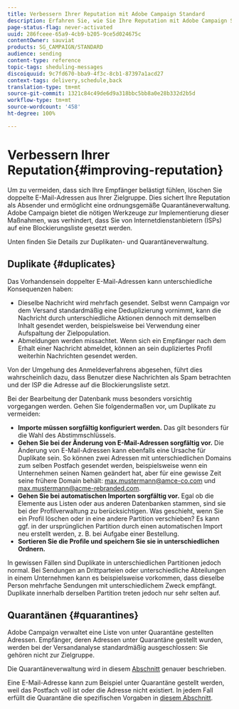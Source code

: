 ```yaml
---
title: Verbessern Ihrer Reputation mit Adobe Campaign Standard
description: Erfahren Sie, wie Sie Ihre Reputation mit Adobe Campaign Standard verbessern können, indem Sie doppelte E-Mail-Adressen und Quarantänen verwalten.
page-status-flag: never-activated
uuid: 286fceee-65a9-4cb9-b205-9ce5d024675c
contentOwner: sauviat
products: SG_CAMPAIGN/STANDARD
audience: sending
content-type: reference
topic-tags: sheduling-messages
discoiquuid: 9c7fd670-bba9-4f3c-8cb1-87397a1acd27
context-tags: delivery,schedule,back
translation-type: tm+mt
source-git-commit: 1321c84c49de6d9a318bbc5bb8a0e28b332d2b5d
workflow-type: tm+mt
source-wordcount: '458'
ht-degree: 100%

---
```



# Verbessern Ihrer Reputation{#improving-reputation}

Um zu vermeiden, dass sich Ihre Empfänger belästigt fühlen, löschen Sie doppelte E-Mail-Adressen aus Ihrer Zielgruppe. Dies sichert Ihre Reputation als Absender und ermöglicht eine ordnungsgemäße Quarantäneverwaltung. Adobe Campaign bietet die nötigen Werkzeuge zur Implementierung dieser Maßnahmen, was verhindert, dass Sie von Internetdienstanbietern (ISPs) auf eine Blockierungsliste gesetzt werden.

Unten finden Sie Details zur Duplikaten- und Quarantäneverwaltung.

## Duplikate {#duplicates}

Das Vorhandensein doppelter E-Mail-Adressen kann unterschiedliche Konsequenzen haben:
* Dieselbe Nachricht wird mehrfach gesendet. Selbst wenn Campaign vor dem Versand standardmäßig eine Deduplizierung vornimmt, kann die Nachricht durch unterschiedliche Aktionen dennoch mit demselben Inhalt gesendet werden, beispielsweise bei Verwendung einer Aufspaltung der Zielpopulation.
* Abmeldungen werden missachtet. Wenn sich ein Empfänger nach dem Erhalt einer Nachricht abmeldet, können an sein dupliziertes Profil weiterhin Nachrichten gesendet werden.

Von der Umgehung des Anmeldeverfahrens abgesehen, führt dies wahrscheinlich dazu, dass Benutzer diese Nachrichten als Spam betrachten und der ISP die Adresse auf die Blockierungsliste setzt.

Bei der Bearbeitung der Datenbank muss besonders vorsichtig vorgegangen werden. Gehen Sie folgendermaßen vor, um Duplikate zu vermeiden:
* **Importe müssen sorgfältig konfiguriert werden.** Das gilt besonders für die Wahl des Abstimmschlüssels.
* **Gehen Sie bei der Änderung von E-Mail-Adressen sorgfältig vor.** Die Änderung von E-Mail-Adressen kann ebenfalls eine Ursache für Duplikate sein. So können zwei Adressen mit unterschiedlichen Domains zum selben Postfach gesendet werden, beispielsweise wenn ein Unternehmen seinen Namen geändert hat, aber für eine gewisse Zeit seine frühere Domain behält: max.mustermann@amce-co.com und max.mustermann@acme-rebranded.com.
* **Gehen Sie bei automatischen Importen sorgfältig vor.** Egal ob die Elemente aus Listen oder aus anderen Datenbanken stammen, sind sie bei der Profilverwaltung zu berücksichtigen. Was geschieht, wenn Sie ein Profil löschen oder in eine andere Partition verschieben? Es kann ggf. in der ursprünglichen Partition durch einen automatischen Import neu erstellt werden, z. B. bei Aufgabe einer Bestellung.
* **Sortieren Sie die Profile und speichern Sie sie in unterschiedlichen Ordnern.**

In gewissen Fällen sind Duplikate in unterschiedlichen Partitionen jedoch normal. Bei Sendungen an Drittparteien oder unterschiedliche Abteilungen in einem Unternehmen kann es beispielsweise vorkommen, dass dieselbe Person mehrfache Sendungen mit unterschiedlichem Zweck empfängt. Duplikate innerhalb derselben Partition treten jedoch nur sehr selten auf.

## Quarantänen {#quarantines}

Adobe Campaign verwaltet eine Liste von unter Quarantäne gestellten Adressen. Empfänger, deren Adressen unter Quarantäne gestellt wurden, werden bei der Versandanalyse standardmäßig ausgeschlossen: Sie gehören nicht zur Zielgruppe.

Die Quarantäneverwaltung wird in diesem [Abschnitt](../../sending/using/understanding-quarantine-management.md) genauer beschrieben.

Eine E-Mail-Adresse kann zum Beispiel unter Quarantäne gestellt werden, weil das Postfach voll ist oder die Adresse nicht existiert. In jedem Fall erfüllt die Quarantäne die spezifischen Vorgaben in [diesem Abschnitt](../../sending/using/understanding-quarantine-management.md#conditions-for-sending-an-address-to-quarantine).
